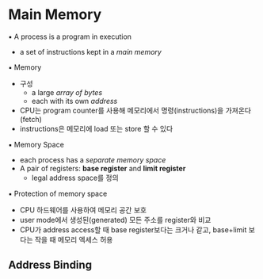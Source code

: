 # Main Memory

▪ A process is a program in execution
- a set of instructions kept in a *main memory*

▪ Memory
- 구성
    - a large *array of bytes*
    - each with its own *address*
- CPU는 program counter를 사용해 메모리에서 명령(instructions)을 가져온다(fetch)
- instructions은 메모리에 load 또는 store 할 수 있다

▪ Memory Space
- each process has a *separate memory space*
- A pair of registers: **base register** and **limit register**
    - legal address space를 정의

▪ Protection of memory space
- CPU 하드웨어를 사용하여 메모리 공간 보호
- user mode에서 생성된(generated) 모든 주소를 register와 비교
- CPU가 address access할 때 base register보다는 크거나 같고, base+limit 보다는 작을 때 메모리 엑세스 허용

## Address Binding